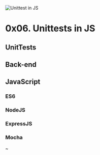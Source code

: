 ![Unittest in JS](https://encrypted-tbn0.gstatic.com/images?q=tbn:ANd9GcTiPX1_gdrCFFOnG4eRg7P9tS2s9S3nfuvqug&usqp=CAU)

# 0x06. Unittests in JS
## UnitTests
## Back-end
## JavaScript
### ES6
### NodeJS
### ExpressJS
### Mocha
~        
